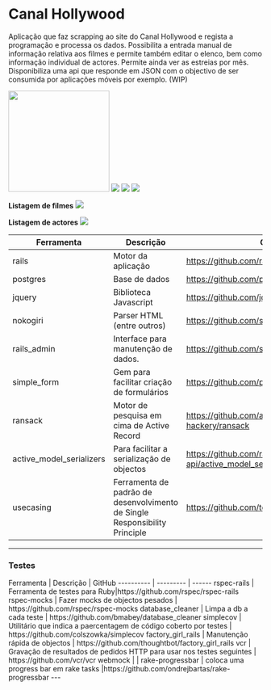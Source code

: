 <h1>Canal Hollywood </h1>

Aplicação que faz scrapping ao site do Canal Hollywood e regista a programação e processa os dados. Possibilita a entrada manual de informação relativa aos filmes e permite também editar o elenco, bem como informação individual de actores.
Permite ainda ver as estreias por mês.
Disponibiliza uma api que responde em JSON com o objectivo de ser consumida por aplicações móveis por exemplo. (WIP)

<img src="https://dl.dropboxusercontent.com/u/2001692/Guia%20Hollywood/programacao.png" style="width: 200px;"/>
<img src="https://dl.dropboxusercontent.com/u/2001692/Guia%20Hollywood/programacao2.png">
<img src="https://dl.dropboxusercontent.com/u/2001692/Guia%20Hollywood/programacao3.png">
<img src="https://dl.dropboxusercontent.com/u/2001692/Guia%20Hollywood/programacao4.png">

<strong>Listagem de filmes</strong>
<img src="https://dl.dropboxusercontent.com/u/2001692/Guia%20Hollywood/movies.png">

<strong>Listagem de actores</strong>
<img src="https://dl.dropboxusercontent.com/u/2001692/Guia%20Hollywood/actors.png">

Ferramenta | Descrição | GitHub
---------- | --------- | ------
rails | Motor da aplicação | https://github.com/rails/rails
postgres | Base de dados | https://github.com/postgres/postgres
jquery | Biblioteca Javascript | https://github.com/jquery/jquery
nokogiri | Parser HTML (entre outros) | https://github.com/sparklemotion/nokogiri
rails_admin | Interface para manutenção de dados. | https://github.com/sferik/rails_admin
simple_form | Gem para facilitar criação de formulários | https://github.com/plataformatec/simple_form
ransack | Motor de pesquisa em cima de Active Record | https://github.com/activerecord-hackery/ransack
active_model_serializers | Para facilitar a serialização de objectos | https://github.com/rails-api/active_model_serializers
usecasing | Ferramenta de padrão de desenvolvimento de Single Responsibility Principle | https://github.com/tdantas/usecasing
---

<h3>Testes</h3>
Ferramenta | Descrição | GitHub
---------- | --------- | ------
  rspec-rails | Ferramenta de testes para Ruby|https://github.com/rspec/rspec-rails
  rspec-mocks | Fazer mocks de objectos pesados | https://github.com/rspec/rspec-mocks
  database_cleaner | Limpa a db a cada teste | https://github.com/bmabey/database_cleaner
  simplecov | Utilitário que indica a paercentagem de código coberto por testes | https://github.com/colszowka/simplecov
  factory_girl_rails | Manutenção rápida de objectos | https://github.com/thoughtbot/factory_girl_rails
  vcr | Gravação de resultados de pedidos HTTP para usar nos testes seguintes | https://github.com/vcr/vcr
  webmock | |
  rake-progressbar | coloca uma progress bar em rake tasks |https://github.com/ondrejbartas/rake-progressbar
---